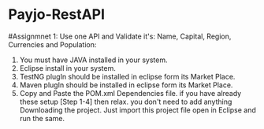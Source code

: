 # Payjo-RestAPI
#Assignmnet 1: Use one API and Validate it's: Name, Capital, Region, Currencies and Population:

1. You must have JAVA installed in your system.
2. Eclipse install in your system.
3. TestNG plugIn should be installed in eclipse form its Market Place.
4. Maven plugIn should be installed in eclipse form its Market Place.
5. Copy and Paste the POM.xml Dependencies file.
if you have already these setup [Step 1-4] then relax. you don't need to add anything Downloading the project. Just import this project file open in Eclipse and run the same.
